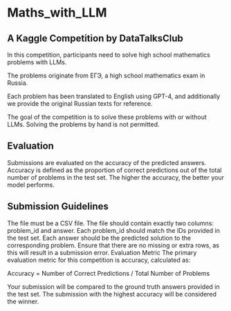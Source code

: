 # Maths_with_LLM
## A Kaggle Competition by DataTalksClub
 In this competition, participants need to solve high school mathematics problems with LLMs.

The problems originate from ЕГЭ, a high school mathematics exam in Russia.

Each problem has been translated to English using GPT-4, and additionally we provide the original Russian texts for reference.

The goal of the competition is to solve these problems with or without LLMs. Solving the problems by hand is not permitted.

## Evaluation

Submissions are evaluated on the accuracy of the predicted answers. Accuracy is defined as the proportion of correct predictions out of the total number of problems in the test set. The higher the accuracy, the better your model performs.

## Submission Guidelines

The file must be a CSV file.
The file should contain exactly two columns: problem_id and answer.
Each problem_id should match the IDs provided in the test set.
Each answer should be the predicted solution to the corresponding problem.
Ensure that there are no missing or extra rows, as this will result in a submission error.
Evaluation Metric
The primary evaluation metric for this competition is accuracy, calculated as:

Accuracy = Number of Correct Predictions / Total Number of Problems

Your submission will be compared to the ground truth answers provided in the test set. The submission with the highest accuracy will be considered the winner.
